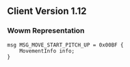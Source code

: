 ## Client Version 1.12

### Wowm Representation
```rust,ignore
msg MSG_MOVE_START_PITCH_UP = 0x00BF {
    MovementInfo info;    
}

```
